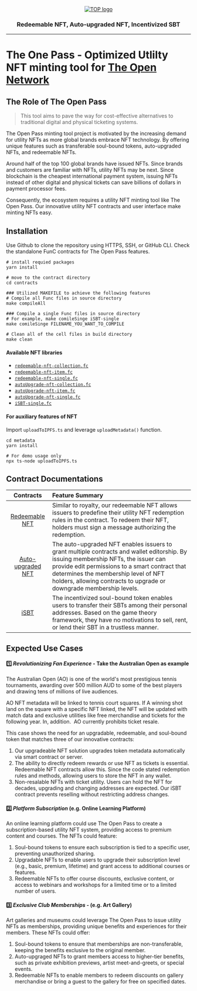 <div align="center">
  <a href="https://ton.org">
    <picture>
      <source media="(prefers-color-scheme: dark)" srcset="https://ipfs.moralis.io:2053/ipfs/QmVEBZfuopskn43N36jz4CdNEkvvorRmQp2B4cyjkpMPTj/the_open_pass_dune.svg">
      <img alt="TOP logo" src="https://ipfs.moralis.io:2053/ipfs/QmVEBZfuopskn43N36jz4CdNEkvvorRmQp2B4cyjkpMPTj/the_open_pass_dune.svg">
    </picture>
  </a>
  <h3>Redeemable NFT, Auto-upgraded NFT, Incentivized SBT</h3>
  <hr/>
</div>

# The One Pass - Optimized Utlilty NFT minting tool for [The Open Network](https://ton.org)

## The Role of The Open Pass
> This tool aims to pave the way for cost-effective alternatives to traditional digital and physical ticketing systems.

The Open Pass minting tool project is motivated by the increasing demand for utility NFTs as more global brands embrace NFT technology. By offering unique features such as transferable soul-bound tokens, auto-upgraded NFTs, and redeemable NFTs.

Around half of the top 100 global brands have issued NFTs. Since brands and customers are familiar with NFTs, utility NFTs may be next. Since blockchain is the cheapest international payment system, issuing NFTs instead of other digital and physical tickets can save billions of dollars in payment processor fees.

Consequently, the ecosystem requires a utility NFT minting tool like The Open Pass. Our innovative utility NFT contracts and user interface make minting NFTs easy.

## Installation
Use Github to clone the repository using HTTPS, SSH, or GitHub CLI. Check the standalone FunC contracts for The Open Pass features.

```{bash}
# install requied packages
yarn install

# move to the contract directory
cd contracts

### Utilized MAKEFILE to achieve the following features
# Compile all Func files in source directory
make compileAll

### Compile a single Func files in source directory
# For example, make comileSinge iSBT-single
make comileSinge FILENAME_YOU_WANT_TO_COMPILE

# Clean all of the cell files in build directory
make clean
```

#### Available NFT libraries

- [`redeemable-nft-collection.fc`](https://github.com/moven0831/The-One-Pass-HackaTON/blob/main/contracts/sources/redeemable-nft-collection.fc)
- [`redeemable-nft-item.fc`](https://github.com/moven0831/The-One-Pass-HackaTON/blob/main/contracts/sources/redeemable-nft-item.fc)
- [`redeemable-nft-single.fc`](https://github.com/moven0831/The-One-Pass-HackaTON/blob/main/contracts/sources/redeemable-nft-single.fc)
- [`autoUpgrade-nft-collection.fc`](https://github.com/moven0831/The-One-Pass-HackaTON/blob/main/contracts/sources/autoUpgrade-nft-collection.fc)
- [`autoUpgrade-nft-item.fc`](https://github.com/moven0831/The-One-Pass-HackaTON/blob/main/contracts/sources/autoUpgrade-nft-item.fc)
- [`autoUpgrade-nft-single.fc`](https://github.com/moven0831/The-One-Pass-HackaTON/blob/main/contracts/sources/autoUpgrade-nft-single.fc)
- [`iSBT-single.fc`](https://github.com/moven0831/The-One-Pass-HackaTON/blob/main/contracts/sources/iSBT-single.fc)

#### For auxiliary features of NFT
Import `uploadToIPFS.ts` and leverage `uploadMetadata()` function.

```{bash}
cd metadata
yarn install

# For demo usage only
npx ts-node uploadToIPFS.ts
```

## Contract Documentations
|     Contracts      | Feature Summary |
|:-----------------:|:------- |
|  [Redeemable NFT](https://github.com/moven0831/The-One-Pass-HackaTON/tree/main/documentation/redeemable-nft)   | Similar to royalty, our redeemable NFT allows issuers to predefine their utility NFT redemption rules in the contract. To redeem their NFT, holders must sign a message authorizing the redemption. |
| [Auto-upgraded NFT](https://github.com/moven0831/The-One-Pass-HackaTON/tree/main/documentation/autoUpgraded-nft) | The auto-upgraded NFT enables issuers to grant multiple contracts and wallet editorship. By issuing membership NFTs, the issuer can provide edit permissions to a smart contract that determines the membership level of NFT holders, allowing contracts to upgrade or downgrade membership levels. |
|       [iSBT](https://github.com/moven0831/The-One-Pass-HackaTON/tree/main/documentation/iSBT)        | The incentivized soul-bound token enables users to transfer their SBTs among their personal addresses. Based on the game theory framework, they have no motivations to sell, rent, or lend their SBT in a trustless manner. |

## Expected Use Cases

#### 1️⃣ ***Revolutionizing Fan Experience*** - Take the Australian Open as example
The Australian Open (AO) is one of the world's most prestigious tennis tournaments, awarding over 500 million AUD to some of the best players and drawing tens of millions of live audiences.

AO NFT metadata will be linked to tennis court squares. If A winning shot land on the square with a specific NFT linked, the NFT will be updated with match data and exclusive utilities like free merchandise and tickets for the following year. In, addition.  AO currently prohibits ticket resale.

This case shows the need for an upgradable, redeemable, and soul-bound token that matches three of our innovative contracts:

1. Our upgradeable NFT solution upgrades token metadata automatically via smart contract or server. 
2. The ability to directly redeem rewards or use NFT as tickets is essential. Redeemable NFT contracts allow this. Since the code stated redemption rules and methods, allowing users to store the NFT in any wallet.
3. Non-resalable NFTs with ticket utility. Users can hold the NFT for decades, upgrading and changing addresses are expected. Our iSBT contract prevents reselling without restricting address changes.

#### 2️⃣ ***Platform Subscription*** (e.g. Online Learning Platform)
An online learning platform could use The Open Pass to create a subscription-based utility NFT system, providing access to premium content and courses. The NFTs could feature:

1. Soul-bound tokens to ensure each subscription is tied to a specific user, preventing unauthorized sharing.
2. Upgradable NFTs to enable users to upgrade their subscription level (e.g., basic, premium, lifetime) and grant access to additional courses or features.
3. Redeemable NFTs to offer course discounts, exclusive content, or access to webinars and workshops for a limited time or to a limited number of users.

#### 3️⃣ ***Exclusive Club Memberships*** - (e.g. Art Gallery)
Art galleries and museums could leverage The Open Pass to issue utility NFTs as memberships, providing unique benefits and experiences for their members. These NFTs could offer:

1. Soul-bound tokens to ensure that memberships are non-transferable, keeping the benefits exclusive to the original member.
2. Auto-upgraged NFTs to grant members access to higher-tier benefits, such as private exhibition previews, artist meet-and-greets, or special events.
3. Redeemable NFTs to enable members to redeem discounts on gallery merchandise or bring a guest to the gallery for free on specified dates.